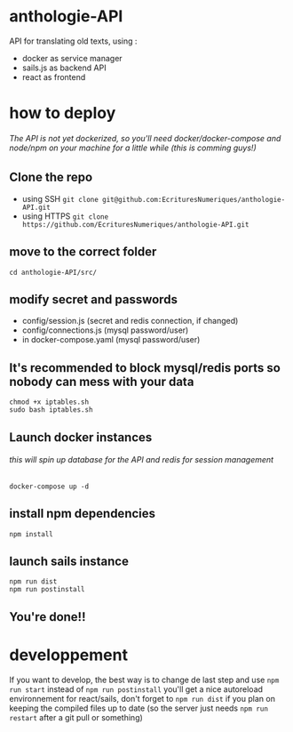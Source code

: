 # anthologie-API
API for translating old texts, using :
- docker as service manager
- sails.js as backend API
- react as frontend

# how to deploy
###### The API is not yet dockerized, so you'll need docker/docker-compose and node/npm on your machine for a little while (this is comming guys!)

## Clone the repo
- using SSH
`git clone git@github.com:EcrituresNumeriques/anthologie-API.git`
- using HTTPS
`git clone https://github.com/EcrituresNumeriques/anthologie-API.git`

## move to the correct folder
`cd anthologie-API/src/`

## modify secret and passwords
- config/session.js (secret and redis connection, if changed)
- config/connections.js (mysql password/user)
- in docker-compose.yaml (mysql password/user)

## It's recommended to block mysql/redis ports so nobody can mess with your data
```
chmod +x iptables.sh
sudo bash iptables.sh
```

## Launch docker instances
###### this will spin up database for the API and redis for session management
`docker-compose up -d`

## install npm dependencies
`npm install`

## launch sails instance
```
npm run dist
npm run postinstall
```

## You're done!!

# developpement
If you want to develop, the best way is to change de last step and use
`npm run start` instead of `npm run postinstall`
you'll get a nice autoreload environnement for react/sails, don't forget to `npm run dist` if you plan on keeping the compiled files up to date (so the server just needs `npm run restart` after a git pull or something)
